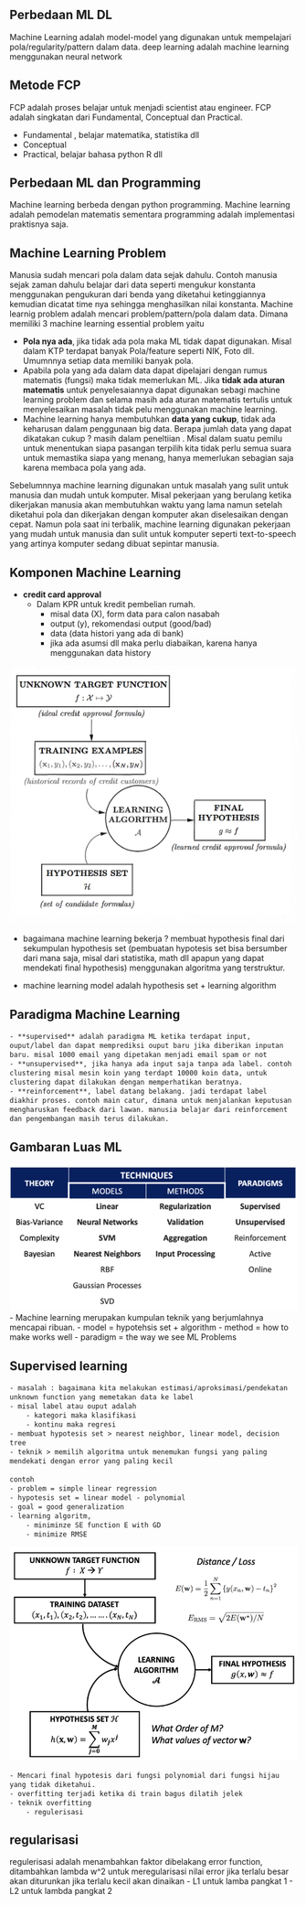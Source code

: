 ## Perbedaan ML DL
Machine Learning adalah model-model yang digunakan untuk mempelajari pola/regularity/pattern dalam data. deep learning adalah machine learning menggunakan neural network

## Metode FCP
FCP adalah proses belajar untuk menjadi scientist atau engineer. FCP adalah singkatan dari Fundamental, Conceptual dan Practical.
- Fundamental , belajar matematika, statistika dll
- Conceptual
- Practical, belajar bahasa python R dll


## Perbedaan ML dan Programming
Machine learning berbeda dengan python programming. Machine learning adalah pemodelan matematis sementara programming adalah implementasi praktisnya saja.

## Machine Learning Problem 

Manusia sudah mencari pola dalam data sejak dahulu. Contoh manusia sejak zaman dahulu belajar dari data seperti mengukur konstanta menggunakan pengukuran dari benda yang diketahui ketinggiannya kemudian dicatat time nya sehingga menghasilkan nilai konstanta. Machine learnig problem adalah mencari problem/pattern/pola dalam data. Dimana memiliki 3 machine learning essential problem yaitu
- **Pola nya ada**, jika tidak ada pola maka ML tidak dapat digunakan. Misal dalam KTP terdapat banyak Pola/feature seperti NIK, Foto dll. Umumnnya setiap data memiliki banyak pola.
- Apabila pola yang ada dalam data dapat dipelajari dengan rumus matematis (fungsi) maka tidak memerlukan ML. Jika **tidak ada aturan matematis** untuk penyelesaiannya dapat digunakan sebagi machine learning problem dan selama masih ada aturan matematis tertulis untuk menyelesaikan masalah tidak pelu menggunakan machine learning.
- Machine learning hanya membutuhkan **data yang cukup**, tidak ada keharusan dalam penggunaan big data. Berapa jumlah data yang dapat dikatakan cukup ? masih dalam peneltiian . Misal dalam suatu pemilu untuk menentukan siapa pasangan terpilih kita tidak perlu semua suara untuk memastika siapa yang menang, hanya memerlukan sebagian saja karena membaca pola yang ada.

Sebelumnnya machine learning digunakan untuk masalah yang sulit untuk manusia dan mudah untuk komputer. Misal pekerjaan yang berulang ketika dikerjakan manusia akan membutuhkan waktu yang lama namun setelah diketahui pola dan dikerjakan dengan komputer akan diselesaikan dengan cepat. Namun pola saat ini terbalik, machine learning digunakan pekerjaan yang mudah untuk manusia dan sulit untuk komputer seperti text-to-speech yang artinya komputer sedang dibuat sepintar manusia.

## Komponen Machine Learning
    
- **credit card approval**
    - Dalam KPR untuk kredit pembelian rumah.
        - misal data (X), form data para calon nasabah
        - output (y), rekomendasi output (good/bad)
        - data (data histori yang ada di bank)
        - jika ada asumsi dll maka perlu diabaikan, karena hanya menggunakan data history

![Alt text](image.png)

- bagaimana machine learning bekerja ?
    membuat hypothesis final dari sekumpulan hypothesis set (pembuatan hypotesis set bisa bersumber dari mana saja, misal dari statistika, math dll apapun yang dapat mendekati final hypothesis) menggunakan algoritma yang terstruktur. 
        
- machine learning model adalah hypothesis set + learning algorithm

## Paradigma Machine Learning
    - **supervised** adalah paradigma ML ketika terdapat input, ouput/label dan dapat memprediksi ouput baru jika diberikan inputan baru. misal 1000 email yang dipetakan menjadi email spam or not
    - **unsupervised**, jika hanya ada input saja tanpa ada label. contoh clustering misal mesin koin yang terdapt 10000 koin data, untuk clustering dapat dilakukan dengan memperhatikan beratnya.
    - **reinforcement**, label datang belakang. jadi terdapat label diakhir proses. contoh main catur, dimana untuk menjalankan keputusan mengharuskan feedback dari lawan. manusia belajar dari reinforcement dan pengembangan masih terus dilakukan.

## Gambaran Luas ML
![Alt text](image-1.png)
    - Machine learning merupakan kumpulan teknik yang berjumlahnya mencapai ribuan.
    - model = hypotehsis set + algorithm
    - method = how to make works well
    - paradigm = the way we see ML Problems

    
## Supervised learning
    - masalah : bagaimana kita melakukan estimasi/aproksimasi/pendekatan unknown function yang memetakan data ke label
    - misal label atau ouput adalah
        - kategori maka klasifikasi
        - kontinu maka regresi
    - membuat hypotesis set > nearest neighbor, linear model, decision tree
    - teknik > memilih algoritma untuk menemukan fungsi yang paling mendekati dengan error yang paling kecil
    
    contoh
    - problem = simple linear regression
    - hypotesis set = linear model - polynomial
    - goal = good generalization
    - learning algoritm,
        - miniminze SE function E with GD
        - minimize RMSE
    
![Alt text](image-4.png)

    - Mencari final hypotesis dari fungsi polynomial dari fungsi hijau yang tidak diketahui.
    - overfitting terjadi ketika di train bagus dilatih jelek
    - teknik overfitting
        - regulerisasi
    
## regularisasi
regulerisasi adalah menambahkan  faktor dibelakang error function, ditambahkan lambda w^2  untuk meregularisasi nilai error jika terlalu besar akan diturunkan jika terlalu kecil akan dinaikan
    - L1 untuk lamba pangkat 1
    - L2 untuk lambda pangkat 2